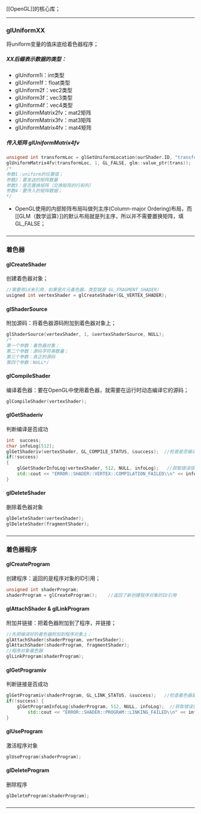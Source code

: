 [[OpenGL]]的核心库；
***
### glUniformXX
将uniform变量的值床底给着色器程序；

##### XX后缀表示数据的类型：
- glUniform1i：int类型
- glUniform1f：float类型
- glUniform2f：vec2类型
- glUniform3f：vec3类型
- glUniform4f：vec4类型
- glUniformMatrix2fv：mat2矩阵
- glUniformMatrix3fv：mat3矩阵
- glUniformMatrix4fv：mat4矩阵

##### 传入矩阵 glUniformMatrix4fv 
```cpp
unsigned int transformLoc = glGetUniformLocation(ourShader.ID, "transform");
glUniformMatrix4fv(transformLoc, 1, GL_FALSE, glm::value_ptr(trans));
/*
参数1：uniform的位置值；
参数2：要发送的矩阵数量
参数3：是否置换矩阵（交换矩阵的行和列）
参数4：要传入的矩阵数据；
*/
```
* OpenGL使用的内部矩阵布局叫做列主序(Column-major Ordering)布局，而[[GLM（数学运算）]]的默认布局就是列主序，所以并不需要置换矩阵，填GL_FALSE；
###
***
### 着色器
#### glCreateShader
创建着色器对象；
```cpp
//需要用id来引用，如果是片元着色器，类型就是 GL_FRAGMENT_SHADER）
usigned int vertexShader = glCreateShader(GL_VERTEX_SHADER);    
```

#### glShaderSource
附加源码：将着色器源码附加到着色器对象上；
```cpp
glShaderSource(vertexShader, 1, &vertexShaderSource, NULL);
/*
第一个参数：着色器对象；
第二个参数：源码字符串数量；
第三个参数：真正的源码
第四个参数：NULL*/
```

#### glCompileShader
编译着色器：要在OpenGL中使用着色器，就需要在运行时动态编译它的源码；
```cpp
glCompileShader(vertexShader);
```

#### glGetShaderiv
判断编译是否成功
```cpp
int  success;
char infoLog[512];
glGetShaderiv(vertexShader, GL_COMPILE_STATUS, &success);  //检查是否编译成功
if(!success)
{
    glGetShaderInfoLog(vertexShader, 512, NULL, infoLog);   //获取错误信息
    std::cout << "ERROR::SHADER::VERTEX::COMPILATION_FAILED\\n" << infoLog << std::endl;
}
```

#### glDeleteShader 
删除着色器对象 
```cpp
glDeleteShader(vertexShader);
glDeleteShader(fragmentShader);
```
###
***
### 着色器程序
#### glCreateProgram 
创建程序：返回的是程序对象的ID引用；
```cpp
unsigned int shaderProgram;
shaderProgram = glCreateProgram();    //返回了新创建程序对象的ID引用
```

#### glAttachShader & glLinkProgram 
附加并链接：把着色器附加到了程序，并链接；
```cpp
//先把编译好的着色器附加到程序对象上；
glAttachShader(shaderProgram, vertexShader);  
glAttachShader(shaderProgram, fragmentShader);   
//程序对象着色器
glLinkProgram(shaderProgram);
```

#### glGetProgramiv 
判断链接是否成功
```cpp
glGetProgramiv(shaderProgram, GL_LINK_STATUS, &success);   //检查着色器是否成功链接到程序
if(!success) {
    glGetProgramInfoLog(shaderProgram, 512, NULL, infoLog);  //获取错误信息
		std::cout << "ERROR::SHADER::PROGRAM::LINKING_FAILED\\n" << infoLog << std::endl;
}
```

#### glUseProgram
激活程序对象
```cpp
glUseProgram(shaderProgram);
```

#### glDeleteProgram 
删除程序 
```cpp
glDeleteProgram(shaderProgram);
```
###
***
